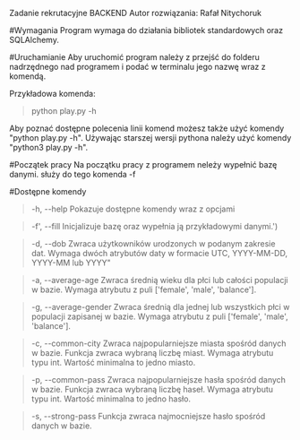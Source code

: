 Zadanie rekrutacyjne BACKEND
Autor rozwiązania: Rafał Nitychoruk

#Wymagania
Program wymaga do działania bibliotek standardowych oraz SQLAlchemy.

#Uruchamianie
Aby uruchomić program należy z przejść do folderu nadrzędnego nad programem i podać w terminalu jego nazwę wraz z komendą.

Przykładowa komenda:
>python play.py -h

Aby poznać dostępne polecenia linii komend możesz także użyć komendy "python play.py -h".
Używając starszej wersji pythona należy użyć komendy "python3 play.py -h".

#Początek pracy
Na początku pracy z programem neleży wypełnić bazę danymi.
służy do tego komenda -f

#Dostępne komendy

>-h, --help
    Pokazuje dostępne komendy wraz z opcjami

>-f', --fill
    Inicjalizuje bazę oraz wypełnia ją przykładowymi danymi.')

>-d, --dob
    Zwraca użytkowników urodzonych w podanym zakresie dat.
    Wymaga dwóch atrybutów daty w formacie UTC, YYYY-MM-DD, YYYY-MM lub YYYY"

>-a, --average-age
    Zwraca średnią wieku dla płci lub całości populacji w bazie.
    Wymaga atrybutu z puli ['female', 'male', 'balance'].

>-g, --average-gender
    Zwraca średnią dla jednej lub wszystkich płci w populacji zapisanej w bazie.
    Wymaga atrybutu z puli ['female', 'male', 'balance'].

>-c, --common-city
    Zwraca najpopularniejsze miasta spośród danych w bazie. Funkcja zwraca wybraną liczbę miast.
    Wymaga atrybutu typu int. Wartość minimalna to jedno miasto.

>-p, --common-pass
    Zwraca najpopularniejsze hasła spośród danych w bazie. Funkcja zwraca wybraną liczbę haseł.
    Wymaga atrybutu typu int. Wartość minimalna to jedno hasło.

>-s, --strong-pass
    Funkcja zwraca najmocniejsze hasło spośród danych w bazie.

